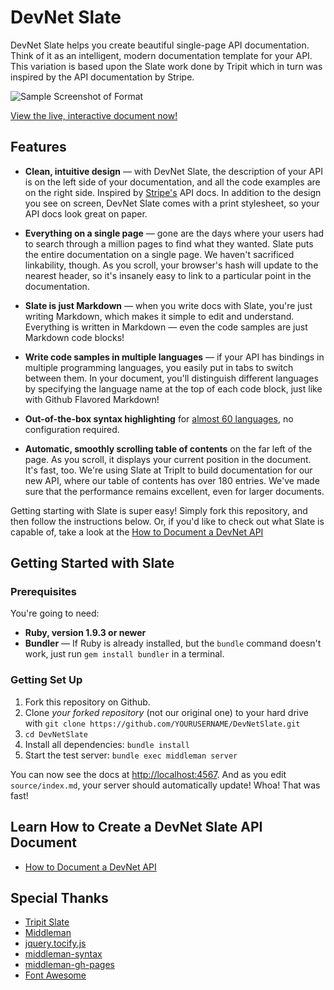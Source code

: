 DevNet Slate
========


DevNet Slate helps you create beautiful single-page API documentation. Think of it as an intelligent, modern documentation template for your API. This variation is based upon the Slate work done by Tripit which in turn was inspired by the API documentation by Stripe.

![Sample Screenshot of Format](https://rawgithub.com/pnerger/DevNetSlate/DevNet-Slate/source/images/DevNetSlate.png)

[View the live, interactive document now!](http://rawgithub.com/pnerger/DevNetSlate/DevNet-Slate/build/index.html#installing-the-prerequsites)

Features
------------

* **Clean, intuitive design** — with DevNet Slate, the description of your API is on the left side of your documentation, and all the code examples are on the right side. Inspired by [Stripe's](https://stripe.com/docs/api) API docs. In addition to the design you see on screen, DevNet Slate comes with a print stylesheet, so your API docs look great on paper.

* **Everything on a single page** — gone are the days where your users had to search through a million pages to find what they wanted. Slate puts the entire documentation on a single page. We haven't sacrificed linkability, though. As you scroll, your browser's hash will update to the nearest header, so it's insanely easy to link to a particular point in the documentation.

* **Slate is just Markdown** — when you write docs with Slate, you're just writing Markdown, which makes it simple to edit and understand. Everything is written in Markdown — even the code samples are just Markdown code blocks!

* **Write code samples in multiple languages** — if your API has bindings in multiple programming languages, you easily put in tabs to switch between them. In your document, you'll distinguish different languages by specifying the language name at the top of each code block, just like with Github Flavored Markdown!

* **Out-of-the-box syntax highlighting** for [almost 60 languages](http://rouge.jayferd.us/demo), no configuration required.

* **Automatic, smoothly scrolling table of contents** on the far left of the page. As you scroll, it displays your current position in the document. It's fast, too. We're using Slate at TripIt to build documentation for our new API, where our table of contents has over 180 entries. We've made sure that the performance remains excellent, even for larger documents.

Getting starting with Slate is super easy! Simply fork this repository, and then follow the instructions below. Or, if you'd like to check out what Slate is capable of, take a look at the [How to Document a DevNet API](http://rawgithub.com/pnerger/DevNetSlate/DevNet-Slate/build/index.html#installing-the-prerequsites)

Getting Started with Slate
------------------------------

### Prerequisites

You're going to need:

 - **Ruby, version 1.9.3 or newer**
 - **Bundler** — If Ruby is already installed, but the `bundle` command doesn't work, just run `gem install bundler` in a terminal.

### Getting Set Up

 1. Fork this repository on Github.
 2. Clone *your forked repository* (not our original one) to your hard drive with `git clone https://github.com/YOURUSERNAME/DevNetSlate.git`
 3. `cd DevNetSlate`
 4. Install all dependencies: `bundle install`
 5. Start the test server: `bundle exec middleman server`

You can now see the docs at <http://localhost:4567>. And as you edit `source/index.md`, your server should automatically update! Whoa! That was fast!

Learn How to Create a DevNet Slate API Document
---------------------------------

* [How to Document a DevNet API](http://rawgithub.com/pnerger/DevNetSlate/DevNet-Slate/build/index.html#installing-the-prerequsites)



Special Thanks
--------------------
- [Tripit Slate](https://github.com/tripit/slate)
- [Middleman](https://github.com/middleman/middleman)
- [jquery.tocify.js](https://github.com/gfranko/jquery.tocify.js)
- [middleman-syntax](https://github.com/middleman/middleman-syntax)
- [middleman-gh-pages](https://github.com/neo/middleman-gh-pages)
- [Font Awesome](http://fortawesome.github.io/Font-Awesome/)
